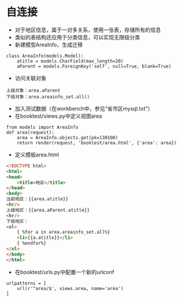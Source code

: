 # 自连接

- 对于地区信息，属于一对多关系，使用一张表，存储所有的信息
- 类似的表结构还应用于分类信息，可以实现无限级分类
- 新建模型AreaInfo，生成迁移


```
class AreaInfo(models.Model):
    atitle = models.CharField(max_length=20)
    aParent = models.ForeignKey('self', null=True, blank=True)

```

- 访问关联对象

```
上级对象：area.aParent
下级对象：area.areainfo_set.all()

```

- 加入测试数据（在workbench中，参见“省市区mysql.txt”）
- 在booktest/views.py中定义视图area

```
from models import AreaInfo
def area(request):
    area = AreaInfo.objects.get(pk=130100)
    return render(request, 'booktest/area.html', {'area': area})

```

- 定义模板area.html

```html
<!DOCTYPE html>
<html>
<head>
    <title>地区</title>
</head>
<body>
当前地区：{{area.atitle}}
<hr/>
上级地区：{{area.aParent.atitle}}
<hr/>
下级地区：
<ul>
    { %for a in area.areainfo_set.all%}
    <li>{{a.atitle}}</li>
    { %endfor%}
</ul>
</body>
</html>
```

- 在booktest/urls.py中配置一个新的urlconf

```
urlpatterns = [
    url(r'^area/$', views.area, name='area')
]




```






